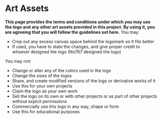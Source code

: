 # Art Assets
**This page provides the terms and conditions under which you may use the logo and any other art assets provided in this project. By using it, you are agreeing that you will follow the guidelines set here.**
You may: 
- Crop out any excess canvas space behind the logomark so it fits better
- If used, you have to state the changes, and give proper credit to whoever designed the logo (No767 designed the logo)

You may not:

- Change or alter any of the colors used in the logo
- Change the sizes of the logos 
- Share, and create modified versions of the logo or derivative works of it 
- Use this for your own projects
- Claim the logo as your own work
- Sell the logo on its own or with other projects or as part of other projects without explcit permissions
- Commercially use this logo in any way, shape or form
- Use this for educational purposes